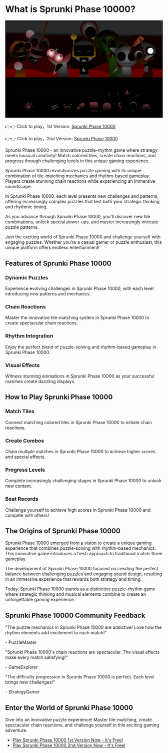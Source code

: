 # What is Sprunki Phase 10000?

![Sprunki Phase 10000](https://raw.githubusercontent.com/sprunkiscrunkly/sprunki-phase-10000/refs/heads/main/sprunki-phase-10000-2.png "Sprunki Phase 10000")

👉👉 Click to play，1st Version: [Sprunki Phase 10000](https://sprunksters.com/sprunki-phase-10000/ "Sprunki Phase 10000")

👉👉 Click to play，2nd Version: [Sprunki Phase 10000](https://sprunkiscrunkly.com/sprunki-phase-10000/ "Sprunki Phase 10000")

Sprunki Phase 10000 - an innovative puzzle-rhythm game where strategy meets musical creativity! Match colored tiles, create chain reactions, and progress through challenging levels in this unique gaming experience.

Sprunki Phase 10000 revolutionizes puzzle gaming with its unique combination of tile-matching mechanics and rhythm-based gameplay. Players create stunning chain reactions while experiencing an immersive soundscape.

In Sprunki Phase 10000, each level presents new challenges and patterns, offering increasingly complex puzzles that test both your strategic thinking and rhythmic timing.

As you advance through Sprunki Phase 10000, you'll discover new tile combinations, unlock special power-ups, and master increasingly intricate puzzle patterns.

Join the exciting world of Sprunki Phase 10000 and challenge yourself with engaging puzzles. Whether you're a casual gamer or puzzle enthusiast, this unique platform offers endless entertainment!

## Features of Sprunki Phase 10000

### Dynamic Puzzles

Experience evolving challenges in Sprunki Phase 10000, with each level introducing new patterns and mechanics.

### Chain Reactions

Master the innovative tile-matching system in Sprunki Phase 10000 to create spectacular chain reactions.

### Rhythm Integration

Enjoy the perfect blend of puzzle-solving and rhythm-based gameplay in Sprunki Phase 10000.

### Visual Effects

Witness stunning animations in Sprunki Phase 10000 as your successful matches create dazzling displays.

## How to Play Sprunki Phase 10000

### Match Tiles

Connect matching colored tiles in Sprunki Phase 10000 to initiate chain reactions.

### Create Combos

Chain multiple matches in Sprunki Phase 10000 to achieve higher scores and special effects.

### Progress Levels

Complete increasingly challenging stages in Sprunki Phase 10000 to unlock new content.

### Beat Records

Challenge yourself to achieve high scores in Sprunki Phase 10000 and compete with others!

## The Origins of Sprunki Phase 10000

Sprunki Phase 10000 emerged from a vision to create a unique gaming experience that combines puzzle-solving with rhythm-based mechanics. This innovative game introduces a fresh approach to traditional match-three gameplay.

The development of Sprunki Phase 10000 focused on creating the perfect balance between challenging puzzles and engaging sound design, resulting in an immersive experience that rewards both strategy and timing.

Today, Sprunki Phase 10000 stands as a distinctive puzzle-rhythm game where strategic thinking and musical elements combine to create an unforgettable gaming experience.

## Sprunki Phase 10000 Community Feedback

"The puzzle mechanics in Sprunki Phase 10000 are addictive! Love how the rhythm elements add excitement to each match!"

\- PuzzleMaster

"Sprunki Phase 10000's chain reactions are spectacular. The visual effects make every match satisfying!"

\- GameExplorer

"The difficulty progression in Sprunki Phase 10000 is perfect. Each level brings new challenges!"

\- StrategyGamer

## Enter the World of Sprunki Phase 10000

Dive into an innovative puzzle experience! Master tile-matching, create spectacular chain reactions, and challenge yourself in this exciting gaming adventure.

- [Play Sprunki Phase 10000 1st Version Now - It's Free!](https://sprunksters.com/sprunki-phase-10000/)
- [Play Sprunki Phase 10000 2nd Version Now - It's Free!](https://sprunkiscrunkly.com/sprunki-phase-10000/)
